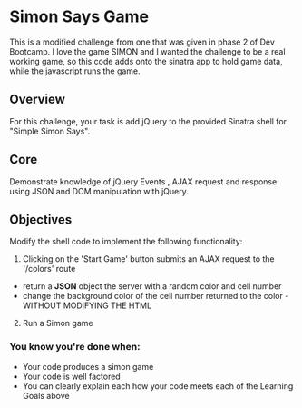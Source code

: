 # Simon Says Game
This is a modified challenge from one that was given in phase 2 of Dev Bootcamp. I love the game SIMON and I wanted the challenge to be a real working game, so this code adds onto the sinatra app to hold game data, while the javascript runs the game.


## Overview

For this challenge, your task is add jQuery to the provided Sinatra shell for "Simple Simon Says".


## Core
Demonstrate knowledge of jQuery Events , AJAX request and response using JSON and DOM manipulation with jQuery.

## Objectives
Modify the shell code to implement the following functionality:

1. Clicking on the 'Start Game' button submits an AJAX request to the '/colors' route
- return a **JSON** object the server with a random color and cell number
- change the background color of the cell number returned to the color - WITHOUT MODIFYING THE HTML

2. Run a Simon game

### You know you're done when:
* Your code produces a simon game
* Your code is well factored
* You can clearly explain each how your code meets each of the Learning Goals above
